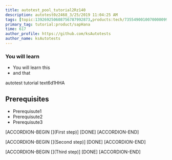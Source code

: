 ```yaml
---
title: autotest_pool_tutorial2Rz140
description: autotest0z2468_3/25/2019 11:04:25 AM
tags: [topic:139269250608756787992873,products:tech/73554900100700000996,tutorial:experience/advanced]
primary_tag: tutorial:product/sapHana
time: 617
author_profile: https://github.com/ksAutotests
author_name: ksAutotests
---
```

### You will learn
- You will learn this
- and that

autotest tutorial text6d1HHA

## Prerequisites
- Prerequisute1
- Prerequisute2
- Prerequisute3

[ACCORDION-BEGIN [](First step)]
[DONE]
[ACCORDION-END]

[ACCORDION-BEGIN [](Second step)]
[DONE]
[ACCORDION-END]

[ACCORDION-BEGIN [](Third step)]
[DONE]
[ACCORDION-END]

